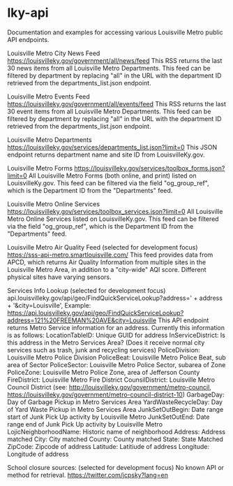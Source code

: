 # lky-api
Documentation and examples for accessing various Louisville Metro public API endpoints.


Louisville Metro City News Feed
https://louisvilleky.gov/government/all/news/feed
This RSS returns the last 30 news items from all Louisville Metro Departments. This feed can be filtered by department by replacing "all" in the URL with the department ID retrieved from the departments_list.json endpoint.

Louisville Metro Events Feed
https://louisvilleky.gov/government/all/events/feed
This RSS returns the last 30 event items from all Louisville Metro Departments. This feed can be filtered by department by replacing "all" in the URL with the department ID retrieved from the departments_list.json endpoint.

Louisville Metro Departments
https://louisvilleky.gov/services/departments_list.json?limit=0
This JSON endpoint returns department name and site ID from LouisvilleKy.gov. 

Louisville Metro Forms
https://louisvilleky.gov/services/toolbox_forms.json?limit=0
All Louisville Metro Forms (both online, and print) listed on LouisvilleKy.gov. This feed can be filtered via the field "og_group_ref", which is the Department ID from the "Departments" feed.

Louisville Metro Online Services
https://louisvilleky.gov/services/toolbox_services.json?limit=0
All Louisville Metro Online Services listed on LouisvilleKy.gov. This feed can be filtered via the field "og_group_ref", which is the Department ID from the "Departments" feed.

Louisville Metro Air Quality Feed (selected for development focus)
https://sss-api-metro.smartlouisville.com/
This feed provides data from APCD, which returns Air Quality Information from multiple sites in the Louisville Metro Area, in addition to a "city-wide" AQI score. Different physical sites have varying sensors.

Services Info Lookup (selected for development focus)
api.louisvilleky.gov/api/geo/FindQuickServiceLookup?address=' + address + '&city=Louisville',
Example: https://api.louisvilleky.gov/api/geo/FindQuickServiceLookup?address=121%20FREEMAN%20AVE&city=Louisville
This API endpoint returns Metro Service information for an address. Currently this information is as follows:
LocationTableID: Unique GUID for address
InServiceDistrict: Is this address in the Metro Services Area? (Does it receive normal city services such as trash, junk and recycling services)
PoliceDivision: Louisville Metro Police Division
PoliceBeat: Louisville Metro Police Beat, sub area of Sector
PoliceSector: Louisville Metro Police Sector, subarea of Zone
PoliceZone: Louisville Metro Police Zone, area of Jefferson County
FireDistrict: Louisville Metro Fire District
CounsilDistrict: Louisville Metro Council District (see: http://louisvilleky.gov/government/metro-council, https://louisvilleky.gov/government/metro-council-district-10)
GarbageDay: Day of Garbage Pickup in Metro Services Area
YardWasteRecycleDay: Day of Yard Waste Pickup in Metro Services Area
JunkSetOutBegin: Date range start of Junk Pick Up activity by Louisville Metro
JunkSetOutEnd: Date range end of Junk Pick Up activity by Louisville Metro
LojicNeighborhoodName: Historic name of neighborhood
Address: Address matched
City: City matched
County: County matched
State: State Matched
ZipCode: Zipcode of address
Latitude: Latitiude of address
Longitude: Longitude of address

School closure sources: (selected for development focus)
No known API or method for retrieval. 
https://twitter.com/jcpsky?lang=en
